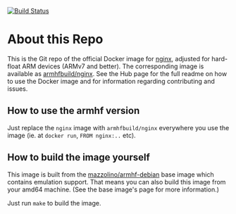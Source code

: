 [![Build Status](https://armdrone.strahlungsfrei.de/api/badges/armhf-docker-library/nginx/status.svg)](https://armdrone.strahlungsfrei.de/armhf-docker-library/nginx)

# About this Repo

This is the Git repo of the official Docker image for [nginx](https://hub.docker.com/_/nginx/), adjusted for hard-float ARM devices (ARMv7 and better). The corresponding image is available as [armhfbuild/nginx](https://hub.docker.com/r/armhfbuild/nginx/). See the
Hub page for the full readme on how to use the Docker image and for information
regarding contributing and issues.

## How to use the armhf version

Just replace the `nginx` image with `armhfbuild/nginx` everywhere you use the image (ie. at `docker run`, `FROM nginx:..` etc).

## How to build the image yourself

This image is built from the [mazzolino/armhf-debian](https://hub.docker.com/r/mazzolino/armhf-debian/) base image which contains emulation support. That means you can also build this image from your amd64 machine. (See the base image's page for more information.)

Just run `make` to build the image.
